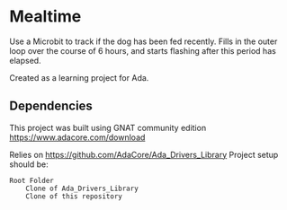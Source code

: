 # Mealtime

Use a Microbit to track if the dog has been fed recently. Fills in the outer
loop over the course of 6 hours, and starts flashing after this period has
elapsed.

Created as a learning project for Ada.

## Dependencies

This project was built using GNAT community edition
https://www.adacore.com/download

Relies on https://github.com/AdaCore/Ada_Drivers_Library
Project setup should be:

```
Root Folder
	Clone of Ada_Drivers_Library
	Clone of this repository
```